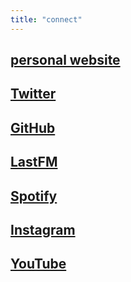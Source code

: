 ```yaml
---
title: "connect"
---
```


## [personal website](https://www.kitia.net)

## [Twitter](https://twitter.com/benkitia)

## [GitHub](https://github.com/benkitia)

## [LastFM](https://www.last.fm/user/benkitia)

## [Spotify](https://open.spotify.com/user/kansg77nxd40s0m3a6kteqb3o?si=49baabc1b07c4450)

## [Instagram](https://instagram.com/benkitia)

## [YouTube](https://www.youtube.com/@benkitia)
